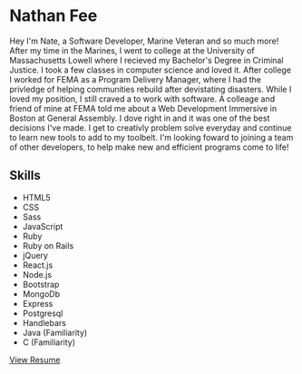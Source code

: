 # Nathan Fee
Hey I'm Nate, a Software Developer, Marine Veteran and so much more! After my
time in the Marines, I went to college at the University of Massachusetts Lowell
where I recieved my Bachelor's Degree in Criminal Justice. I took a few classes
in computer science and loved it. After college I worked for FEMA as a Program
Delivery Manager, where I had the privledge of helping communities rebuild
after devistating disasters. While I loved my position, I still craved a to
work with software. A colleage and friend of mine at FEMA told me about a
Web Development Immersive in Boston at General Assembly. I dove right in and
it was one of the best decisions I've made. I get to creativly problem solve
everyday and continue to learn new tools to add to my toolbelt. I'm looking
foward to joining a team of other developers, to help make new and
efficient programs come to life!

## Skills
- HTML5
- CSS
- Sass
- JavaScript
- Ruby
- Ruby on Rails
- jQuery
- React.js
- Node.js
- Bootstrap
- MongoDb
- Express
- Postgresql
- Handlebars
- Java (Familiarity)
- C (Familiarity)

[View Resume](https://nathanfee.github.io/img/Nathan_Fee_Resume.pdf)
